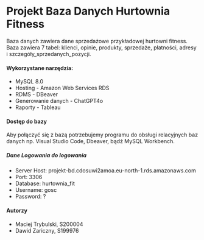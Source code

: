# Projekt Baza Danych Hurtownia Fitness
Baza danych zawiera dane sprzedażowe przykładowej hurtowni fitness. Baza zawiera 7 tabel: klienci, opinie, produkty, sprzedaże, płatności, adresy i szczegóły_sprzedanych_pozycji.

#### Wykorzystane narzędzia:
  * MySQL 8.0
  * Hosting - Amazon Web Services RDS
  * RDMS - DBeaver    
  * Generowanie danych - ChatGPT4o
  * Raporty - Tableau

#### Dostęp do bazy
 Aby połączyć się z bazą potrzebujemy programu do obsługi relacyjnych baz danych np. Visual Studio Code, Dbeaver, bądź  MySQL Workbench.  
  ##### Dane Logowania do logowania
   * Server Host:   projekt-bd.cdosuwi2amoa.eu-north-1.rds.amazonaws.com
   * Port: 3306
   * Database: hurtownia_fit
   * Username: gosc
   * Password: ?
#### Autorzy
 * Maciej Trybulski, S200004
 * Dawid Zariczny, S199976
